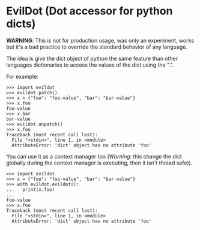# EvilDot (Dot accessor for python dicts)

**WARNING**: This is not for production usage, was only an experiment, works
but it's a bad practice to override the standard behavior of any language.

The idea is give the dict object of python the same feature than other
languages dictionaries to access the values of the dict using the ".".

For example:

```
>>> import evildot
>>> evildot.patch()
>>> x = {"foo": "foo-value", "bar": "bar-value"}
>>> x.foo
foo-value
>>> x.bar
bar-value
>>> evildot.unpatch()
>>> x.foo
Traceback (most recent call last):
  File "<stdin>", line 1, in <module>
  AttributeError: 'dict' object has no attribute 'foo'
```

You can use it as a context manager too (*Warning*: this change the dict
globally during the context manager is executing, then it isn't thread safe)).

```
>>> import evildot
>>> x = {"foo": "foo-value", "bar": "bar-value"}
>>> with evildot.evildot():
...   print(x.foo)
...
foo-value
>>> x.foo
Traceback (most recent call last):
  File "<stdin>", line 1, in <module>
  AttributeError: 'dict' object has no attribute 'foo'
```
